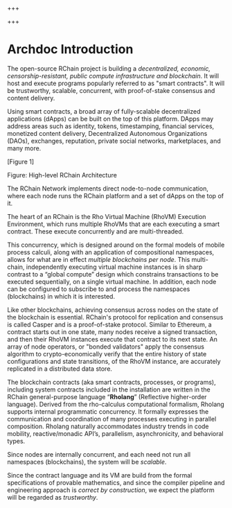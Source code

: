 +++

+++
# Archdoc Introduction

The open-source RChain project is building a _decentralized, economic, censorship-resistant, public compute infrastructure and blockchain_. It will host and execute programs popularly referred to as "smart contracts". It will be trustworthy, scalable, concurrent, with proof-of-stake consensus and content delivery.

Using smart contracts, a broad array of fully-scalable decentralized applications (dApps) can be built on the top of this platform. DApps may address areas such as identity, tokens, timestamping, financial services, monetized content delivery, Decentralized Autonomous Organizations (DAOs), exchanges, reputation, private social networks, marketplaces, and many more.

\[Figure 1\]

Figure: High-level RChain Architecture

The RChain Network implements direct node-to-node communication, where each node runs the RChain platform and a set of dApps on the top of it.

The heart of an RChain is the Rho Virtual Machine (RhoVM) Execution Environment, which runs multiple RhoVMs that are each executing a smart contract. These execute concurrently and are multi-threaded.

This concurrency, which is designed around on the formal models of mobile process calculi, along with an application of compositional namespaces, allows for what are in effect _multiple blockchains per node_. This multi-chain, independently executing virtual machine instances is in sharp contrast to a “global compute” design which constrains transactions to be executed sequentially, on a single virtual machine. In addition, each node can be configured to subscribe to and process the namespaces (blockchains) in which it is interested.

Like other blockchains, achieving consensus across nodes on the state of the blockchain is essential. RChain's protocol for replication and consensus is called Casper and is a proof-of-stake protocol. Similar to Ethereum, a contract starts out in one state, many nodes receive a signed transaction, and then their RhoVM instances execute that contract to its next state. An array of node operators, or "bonded validators" apply the consensus algorithm to crypto-economically verify that the entire history of state configurations and state transitions, of the RhoVM instance, are accurately replicated in a distributed data store.

The blockchain contracts (aka smart contracts, processes, or programs), including system contracts included in the installation are written in the RChain general-purpose language “**Rholang**” (Reflective higher-order language). Derived from the rho-calculus computational formalism, Rholang supports internal programmatic concurrency. It formally expresses the communication and coordination of many processes executing in parallel composition. Rholang naturally accommodates industry trends in code mobility, reactive/monadic API’s, parallelism, asynchronicity, and behavioral types.

Since nodes are internally concurrent, and each need not run all namespaces (blockchains), the system will be _scalable_.

Since the contract language and its VM are build from the formal specifications of provable mathematics, and since the compiler pipeline and engineering approach is _correct by construction_, we expect the platform will be regarded as _trustworthy_.